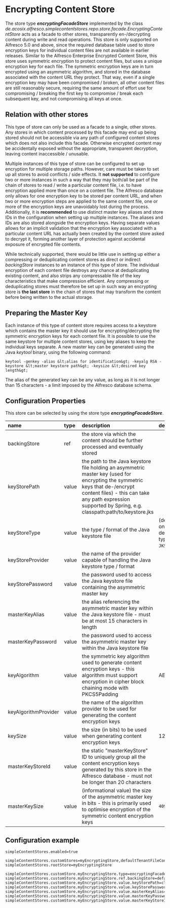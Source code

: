 # Encrypting Content Store

The store type **_encryptingFacadeStore_** implemented by the class _de.acosix.alfresco.simplecontentstores.repo.store.facade.EncryptingContentStore_ acts as a facade to other stores, transparently en-/decrypting content during write and read operations. This store is only supported on Alfresco 5.0 and above, since the required database table used to store encryption keys for individual content files are not available in earlier releases. Similar to the Alfresco Enterprise Encrypted Content Store, this store uses symmetric encryption to protect content files, but uses a unique encryption key for each file. The symmetric encryption keys are in turn encrypted using an asymmetric algorithm, and stored in the database associated with the content URL they protect. That way, even if a single encryption key may have been compromised / broken, all other content files are still reasonably secure, requiring the same amount of effort use for compromising / breaking the first key to compromise / break each subsequent key, and not compromising all keys at once.

## Relation with other stores

This type of store can only be used as a facade to a single, other stores. Any stores in which content processed by this facade may end up being stored should not be accessible via any path of configured content stores which does not also include this facade. Otherwise encrypted content may be accidentally exposed without the appropriate, transparent decryption, leaving content inaccessible / unusable.

Multiple instances of this type of store can be configured to set up encryption for multiple storage paths. However, care must be taken to set up all stores to avoid conflicts / side effects. It **not supported** to configure two or more instances in such a way that they may both/all be part of the chain of stores to read / write a particular content file, i.e. to have encryption applied more than once on a content file. The Alfresco database only allows for one encryption key to be stored per content URL, and when two or more encryption steps are applied to the same content file, one or more of the encryption keys are unavoidably lost during the process. Additionally, it is **recommended** to use distinct master key aliases and store IDs in the configuration when setting up multiple instances. The aliases and IDs are also stored alongside the encryption keys. Having separate values allows for an implicit validation that the encryption key associated with a particular content URL has actually been created by the content store asked to decrypt it, forming another layer of protection against accidental exposure of encrypted file contents.

While technically supported, there would be little use in setting up either a compressing or deduplicating content stores as direct or indirect _backingStore_ instances to an instance of this type of store. The individual encryption of each content file destroys any chance at deduplicating existing content, and also strips any compressable file of the key characteristics that make compression efficient. Any compressing or deduplicating stores must therefore be set up in such way an encrypting store is **the last store** in the chain of stores that may transform the content before being written to the actual storage.

## Preparing the Master Key

Each instance of this type of content store requires access to a keystore which contains the master key it should use for encrypting/decrypting the symmetric encryption keys for each content file. It is possible to use the same keystore for multiple content stores, using key aliases to keep the individual keys separate. A new master key can be generated using the Java _keytool_ binary, using the following command:

```text
keytool -genkey -alias &lt;alias for identification&gt; -keyalg RSA -keystore &lt;master keystore path&gt; -keysize &lt;desired key length&gt;
```

The alias of the generated key can be any value, as long as it is not longer than 15 characters - a limit imposed by the Alfresco database schema.

## Configuration Properties

This store can be selected by using the store type **_encryptingFacadeStore_**.

| name | type | description | default | optional |
| :---| :--- | :--- | :--- | :--- |
| backingStore | ref | the store via which the content should be further processed and eventually stored | | no |
| keyStorePath | value | the path to the Java keystore file holding an asymmetric master key (used for encrypting the symmetric keys that de-/encrypt content files) - this can take any path expression supported by Spring, e.g. classpath:path/to/keystore.jks |  | no |
| keyStoreType | value | the type / format of the Java keystore file | (dependent on JDK default - typically ``JKS``) | no |
| keyStoreProvider | value | the name of the provider capable of handling the Java keystore type / format |  | yes |
| keyStorePassword | value | the password used to access the Java keystore file containing the asymmetric master key |  | yes |
| masterKeyAlias | value | the alias referencing the asymmetric master key within the Java keystore file - must be at most 15 characters in length |  | no |
| masterKeyPassword | value | the password used to access the asymmetric master key within the Java keystore file |  | yes |
| keyAlgorithm | value | the symmetric key algorithm used to generate content encryption keys - this algorithm must support encryption in cipher block chaining mode with PKCS5Padding | AES | no |
| keyAlgorithmProvider | value | the name of the algorithm provider to be used for generating the content encryption keys |  | yes |
| keySize | value | the size (in bits) to be used when generating content encryption keys | 128 | no |
| masterKeyStoreId | value | the static "masterKeyStore" ID to uniquely group all the content encryption keys generated by this store in the Alfresco database  - must not be longer than 20 characters |  | no |
| masterKeySize | value | (informational value) the size of the asymmetric master key in bits - this is primarily used to optimise encryption of the symmetric content encryption keys | ``4096`` | yes |

## Configuration example

```text
simpleContentStores.enabled=true

simpleContentStores.customStores=myEncryptingStore,defaultTenantFileContentStore
simpleContentStores.rootStore=myEncryptingStore

simpleContentStores.customStore.myEncryptingStore.type=encryptingFacadeStore
simpleContentStores.customStore.myEncryptingStore.ref.backingStore=defaultTenantFileContentStore
simpleContentStores.customStore.myEncryptingStore.value.keyStorePath=classpath:keystore.jks
simpleContentStores.customStore.myEncryptingStore.value.keyStorePassword=password1234
simpleContentStores.customStore.myEncryptingStore.value.masterKeyAlias=myRsaKey
simpleContentStores.customStore.myEncryptingStore.value.masterKeyPassword=password1234
simpleContentStores.customStore.myEncryptingStore.value.masterKeyStoreId=SimpleContentStores
```